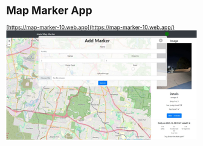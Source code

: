 # Map Marker App
[https://map-marker-10.web.app](https://map-marker-10.web.app/)
![Map](./public/screenshot_9.jpg)